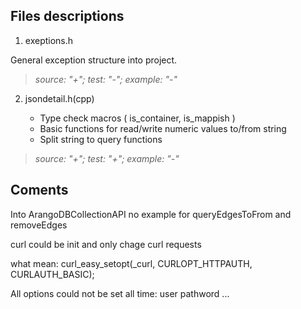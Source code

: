 ## Files descriptions

1. exeptions.h

General exception structure into project.

> _source: "+";    test: "-";  example: "-"_


2. jsondetail.h(cpp)  

    - Type check macros  ( is_container, is_mappish )
    - Basic functions for read/write numeric values to/from string
    - Split string to query functions

> *source: "+";    test: "+";  example: "-"*



## Coments

Into ArangoDBCollectionAPI no example for queryEdgesToFrom and removeEdges


curl could be init and only chage curl requests

what mean: curl_easy_setopt(_curl, CURLOPT_HTTPAUTH, CURLAUTH_BASIC);

All options could not be set all time: user pathword ...
